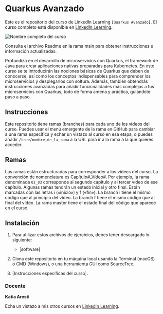 # Quarkus Avanzado

Este es el repositorio del curso de LinkedIn Learning `[Quarkus Avanzado]`. El curso completo está disponible en [LinkedIn Learning][lil-course-url].

![Nombre completo del curso][lil-thumbnail-url] 

Consulta el archivo Readme en la rama main para obtener instrucciones e información actualizadas.

Profundiza en el desarrollo de microservicios con Quarkus, el framework de Java para crear aplicaciones nativas preparadas para Kubernetes. En este curso se te introducirán las nociones básicas de Quarkus que deben de conocerse, así como los conceptos indispensables para comprender los microservicios y desplegarlos con soltura. Además, también obtendrás instrucciones avanzadas para añadir funcionalidades más complejas a tus microservicios con Quarkus, todo de forma amena y práctica, guiándote paso a paso.

## Instrucciones

Este repositorio tiene ramas (branches) para cada uno de los vídeos del curso. Puedes usar el menú emergente de la rama en GitHub para cambiar a una rama específica y echar un vistazo al curso en esa etapa, o puedes añadir `/tree/nombre_de_la_rama` a la URL para ir a la rama a la que quieres acceder.

## Ramas

Las ramas están estructuradas para corresponder a los vídeos del curso. La convención de nomenclatura es Capítulo#_Vídeo#. Por ejemplo, la rama denominada `02_03` corresponde al segundo capítulo y al tercer vídeo de ese capítulo. Algunas ramas tendrán un estado inicial y otro final. Están marcadas con las letras i («inicio») y f («fin»). La branch i tiene el mismo código que al principio del vídeo. La branch f tiene el mismo código que al final del vídeo. La rama master tiene el estado final del código que aparece en el curso.

## Instalación

1. Para utilizar estos archivos de ejercicios, debes tener descargado lo siguiente:
   - [software]

2. Clona este repositorio en tu máquina local usando la Terminal (macOS) o CMD (Windows), o una herramienta GUI como SourceTree.
3. [Instrucciones específicas del curso].

### Docente

**Katia Aresti**

Echa un vistazo a mis otros cursos en [LinkedIn Learning](https://www.linkedin.com/learning/instructors/katia-aresti).

[0]: # (Replace these placeholder URLs with actual course URLs)
[lil-course-url]: https://www.linkedin.com/learning/quarkus-avanzado
[lil-thumbnail-url]: https://media-exp1.licdn.com/dms/image/C560DAQHcbB8iMAcUUg/learning-public-crop_675_1200/0/1658405218833?e=1659078000&v=beta&t=SMEqlkKHo-uOdLGDXC4S2Htf9WmHiFM6UMiDXRNNLUw

[1]: # (End of ES-Instruction ###############################################################################################)
	
